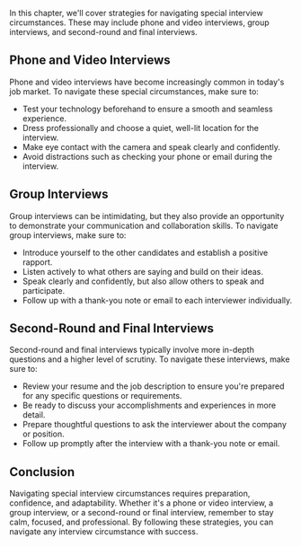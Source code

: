 
In this chapter, we'll cover strategies for navigating special interview circumstances. These may include phone and video interviews, group interviews, and second-round and final interviews.

Phone and Video Interviews
--------------------------

Phone and video interviews have become increasingly common in today's job market. To navigate these special circumstances, make sure to:

* Test your technology beforehand to ensure a smooth and seamless experience.
* Dress professionally and choose a quiet, well-lit location for the interview.
* Make eye contact with the camera and speak clearly and confidently.
* Avoid distractions such as checking your phone or email during the interview.

Group Interviews
----------------

Group interviews can be intimidating, but they also provide an opportunity to demonstrate your communication and collaboration skills. To navigate group interviews, make sure to:

* Introduce yourself to the other candidates and establish a positive rapport.
* Listen actively to what others are saying and build on their ideas.
* Speak clearly and confidently, but also allow others to speak and participate.
* Follow up with a thank-you note or email to each interviewer individually.

Second-Round and Final Interviews
---------------------------------

Second-round and final interviews typically involve more in-depth questions and a higher level of scrutiny. To navigate these interviews, make sure to:

* Review your resume and the job description to ensure you're prepared for any specific questions or requirements.
* Be ready to discuss your accomplishments and experiences in more detail.
* Prepare thoughtful questions to ask the interviewer about the company or position.
* Follow up promptly after the interview with a thank-you note or email.

Conclusion
----------

Navigating special interview circumstances requires preparation, confidence, and adaptability. Whether it's a phone or video interview, a group interview, or a second-round or final interview, remember to stay calm, focused, and professional. By following these strategies, you can navigate any interview circumstance with success.
